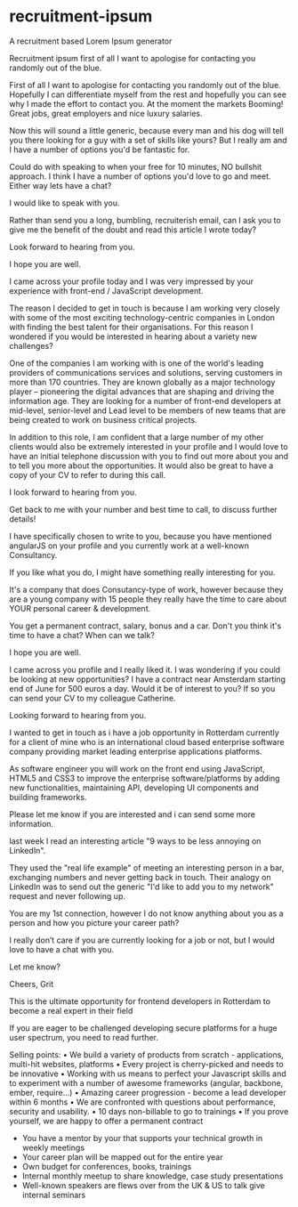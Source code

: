 # recruitment-ipsum
A recruitment based Lorem Ipsum generator


Recruitment ipsum first of all I want to apologise for contacting you randomly out of the blue.


First of all I want to apologise for contacting you randomly out of the blue. Hopefully I can differentiate myself from the rest and hopefully you can see why I made the effort to contact you. At the moment the markets Booming! Great jobs, great employers and nice luxury salaries.

Now this will sound a little generic, because every man and his dog will tell you there looking for a guy with a set of skills like yours? But I really am and I have a number of options you'd be fantastic for. 

Could do with speaking to when your free for 10 minutes, NO bullshit approach. I think I have a number of options you'd love to go and meet. Either way lets have a chat?


I would like to speak with you. 

Rather than send you a long, bumbling, recruiterish email, can I ask you to give me the benefit of the doubt and read this article I wrote today?

Look forward to hearing from you.

I hope you are well. 

I came across your profile today and I was very impressed by your experience with front-end / JavaScript development.

The reason I decided to get in touch is because I am working very closely with some of the most exciting technology-centric companies in London with finding the best talent for their organisations. For this reason I wondered if you would be interested in hearing about a variety new challenges? 

One of the companies I am working with is one of the world's leading providers of communications services and solutions, serving customers in more than 170 countries. They are known globally as a major technology player – pioneering the digital advances that are shaping and driving the information age. They are looking for a number of front-end developers at mid-level, senior-level and Lead level to be members of new teams that are being created to work on business critical projects. 

In addition to this role, I am confident that a large number of my other clients would also be extremely interested in your profile and I would love to have an initial telephone discussion with you to find out more about you and to tell you more about the opportunities. It would also be great to have a copy of your CV to refer to during this call.

I look forward to hearing from you.

Get back to me with your number and best time to call, to discuss further details!

I have specifically chosen to write to you, because you have mentioned angularJS on your profile and you currently work at a well-known Consultancy. 

If you like what you do, I might have something really interesting for you. 

It's a company that does Consutancy-type of work, however because they are a young company with 15 people they really have the time to care about YOUR personal career & development.

You get a permanent contract, salary, bonus and a car. Don't you think it's time to have a chat? When can we talk?

I hope you are well.

I came across you profile and I really liked it. I was wondering if you could be looking at new opportunities? I have a contract near Amsterdam starting end of June for 500 euros a day. Would it be of interest to you? If so you can send your CV to my colleague Catherine.

Looking forward to hearing from you.

I wanted to get in touch as i have a job opportunity in Rotterdam currently for a client of mine who is an international cloud based enterprise software company providing market leading enterprise applications platforms. 

As software engineer you will work on the front end using JavaScript, HTML5 and CSS3 to improve the enterprise software/platforms by adding new functionalities, maintaining API, developing UI components and building frameworks. 

Please let me know if you are interested and i can send some more information.



last week I read an interesting article "9 ways to be less annoying on LinkedIn".

They used the "real life example" of meeting an interesting person in a bar, exchanging numbers and never getting back in touch. Their analogy on LinkedIn was to send out the generic "I'd like to add you to my network" request and never following up.

You are my 1st connection, however I do not know anything about you as a person and how you picture your career path?

I really don’t care if you are currently looking for a job or not, but I would love to have a chat with you.

Let me know?

Cheers,
Grit













This is the ultimate opportunity for frontend developers in Rotterdam to become a real expert in their field

If you are eager to be challenged developing secure platforms for a huge user spectrum, you need to read further. 

Selling points:
• We build a variety of products from scratch - applications, multi-hit websites, platforms
• Every project is cherry-picked and needs to be innovative
• Working with us means to perfect your Javascript skills and to experiment with a number of awesome frameworks (angular, backbone, ember, require…)
• Amazing career progression - become a lead developer within 6 months
• We are confronted with questions about performance, security and usability. 
• 10 days non-billable to go to trainings
• If you prove yourself, we are happy to offer a permanent contract


- You have a mentor by your that supports your technical growth in weekly meetings
- Your career plan will be mapped out for the entire year
- Own budget for conferences, books, trainings
- Internal monthly meetup to share knowledge, case study presentations
- Well-known speakers are flews over from the UK & US to talk give internal seminars

